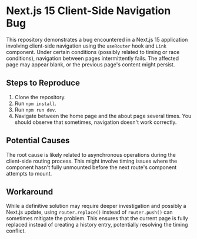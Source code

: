 # Next.js 15 Client-Side Navigation Bug

This repository demonstrates a bug encountered in a Next.js 15 application involving client-side navigation using the `useRouter` hook and `Link` component.  Under certain conditions (possibly related to timing or race conditions), navigation between pages intermittently fails.  The affected page may appear blank, or the previous page's content might persist.

## Steps to Reproduce

1. Clone the repository.
2. Run `npm install`.
3. Run `npm run dev`.
4. Navigate between the home page and the about page several times.  You should observe that sometimes, navigation doesn't work correctly.

## Potential Causes

The root cause is likely related to asynchronous operations during the client-side routing process.  This might involve timing issues where the component hasn't fully unmounted before the next route's component attempts to mount.

## Workaround

While a definitive solution may require deeper investigation and possibly a Next.js update, using `router.replace()` instead of `router.push()` can sometimes mitigate the problem.  This ensures that the current page is fully replaced instead of creating a history entry, potentially resolving the timing conflict.

